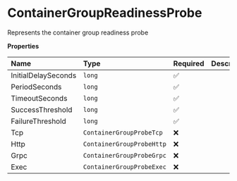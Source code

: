 # ContainerGroupReadinessProbe

Represents the container group readiness probe

**Properties**

| Name                | Type                      | Required | Description |
| :------------------ | :------------------------ | :------- | :---------- |
| InitialDelaySeconds | `long`                    | ✅       |             |
| PeriodSeconds       | `long`                    | ✅       |             |
| TimeoutSeconds      | `long`                    | ✅       |             |
| SuccessThreshold    | `long`                    | ✅       |             |
| FailureThreshold    | `long`                    | ✅       |             |
| Tcp                 | `ContainerGroupProbeTcp`  | ❌       |             |
| Http                | `ContainerGroupProbeHttp` | ❌       |             |
| Grpc                | `ContainerGroupProbeGrpc` | ❌       |             |
| Exec                | `ContainerGroupProbeExec` | ❌       |             |

